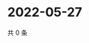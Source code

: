 # 2022-05-27

共 0 条

<!-- BEGIN WEIBO -->
<!-- 最后更新时间 Fri May 27 2022 16:21:15 GMT+0800 (China Standard Time) -->

<!-- END WEIBO -->
